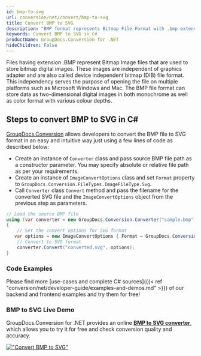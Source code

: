 ```yaml
---
id: bmp-to-svg
url: conversion/net/convert/bmp-to-svg
title: Convert BMP to SVG
description: "BMP format represents Bitmap File Format with .bmp extension. Learn how to convert BMP to SVG file programmatically in C# language using GroupDocs.Conversion for .NET library."
keywords: Convert BMP to SVG in C#
productName: GroupDocs.Conversion for .NET
hideChildren: False
---
```


Files having extension .BMP represent Bitmap Image files that are used to store bitmap digital images. These images are independent of graphics adapter and are also called device independent bitmap (DIB) file format. This independency serves the purpose of opening the file on multiple platforms such as Microsoft Windows and Mac. The BMP file format can store data as two-dimensional digital images  in both monochrome as well as color format with various colour depths.

## Steps to convert BMP to SVG in C#

[GroupDocs.Conversion](https://products.groupdocs.com/conversion/net) allows developers to convert the BMP file to SVG format in an easy and intuitive way just using a few lines of code as described below:

* Create an instance of `Converter` class and pass source BMP file path as a constructor parameter. You may specify absolute or relative file path as per your requirements. 
* Create an instance of `ImageConvertOptions` class and set `Format` property to `GroupDocs.Conversion.FileTypes.ImageFileType.Svg`.
* Call `Converter` class `Convert` method and pass the filename for the converted SVG file and the `ImageConvertOptions` object from the previous step as parameters.

```csharp
// Load the source BMP file
using (var converter = new GroupDocs.Conversion.Converter("sample.bmp"))
{
    // Set the convert options for SVG format
   var options = new ImageConvertOptions { Format = GroupDocs.Conversion.FileTypes.ImageFileType.Svg };
    // Convert to SVG format
    converter.Convert("converted.svg", options);
}
```

### Code Examples

Please find more [use-cases and complete C# sources]({{< ref "conversion/net/developer-guide/examples-and-demos.md" >}}) of our backend and frontend examples and try them for free!

### BMP to SVG Live Demo

GroupDocs.Conversion for .NET provides an online [**BMP to SVG converter**](https://products.groupdocs.app/conversion/bmp-to-svg), which allows you to try it for free and check conversion quality and accuracy.

[!["Convert BMP to SVG"](conversion/net/images/convert-to-svg/convert-bmp-to-svg.png)](https://products.groupdocs.app/conversion/bmp-to-svg)